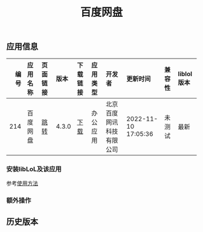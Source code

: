 ﻿---
id: 214
title: 百度网盘
toc: true
weight: 214
---

## 应用信息 
|   编号 | 应用名称   | 页面链接                                       | 版本    | 下载链接                                                                       | 应用类型   | 开发者          | 更新时间                | 兼容性   | liblol版本   |
|-----:|:-------|:-------------------------------------------|:------|:---------------------------------------------------------------------------|:-------|:-------------|:--------------------|:------|:-----------|
|  214 | 百度网盘   | [跳转](http://app.loongapps.cn/#/detail/214) | 4.3.0 | [下载](http://113.24.212.22:8090/upload/file/baidunetdisk_4.3.0_loong64.deb) | 办公应用   | 北京百度网讯科技有限公司 | 2022-11-10 17:05:36 | 未测试   | 最新         |
### 安装libLoL及该应用 
参考[使用方法](/docs/usage) 
### 额外操作 


## 历史版本 
 